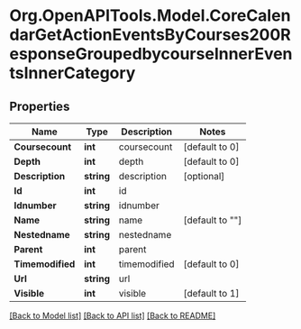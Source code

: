 # Org.OpenAPITools.Model.CoreCalendarGetActionEventsByCourses200ResponseGroupedbycourseInnerEventsInnerCategory

## Properties

Name | Type | Description | Notes
------------ | ------------- | ------------- | -------------
**Coursecount** | **int** | coursecount | [default to 0]
**Depth** | **int** | depth | [default to 0]
**Description** | **string** | description | [optional] 
**Id** | **int** | id | 
**Idnumber** | **string** | idnumber | 
**Name** | **string** | name | [default to ""]
**Nestedname** | **string** | nestedname | 
**Parent** | **int** | parent | 
**Timemodified** | **int** | timemodified | [default to 0]
**Url** | **string** | url | 
**Visible** | **int** | visible | [default to 1]

[[Back to Model list]](../README.md#documentation-for-models) [[Back to API list]](../README.md#documentation-for-api-endpoints) [[Back to README]](../README.md)

